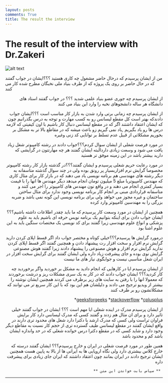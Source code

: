 ```yaml
---
layout: posts
comments: True
title: The result the interview
---
```


# The result of the interview with Dr.Zakeri


![alt text]({{pooria159.github.io}}\assets\images\oo.jpg)




من از ایشان پرسیدم که درحال حاضر مشغول چه کاری هستید ؟؟؟ایشان در جواب گفتند که در حال حاضر بر روی یک پروژه که از طرف بنیاد ملی نخبگان مطرح شده کار می کنند<div align="right">

از ایشان پرسیدم چه جوری عضو بنیاد علمی شدید ؟؟؟ در جواب گفتند استاد های دانشگاه هر ساله دانشجوهای نخبه را وارد این بنیاد می کنند



از ایشان پرسیدم چه زمانی برتی وارد شدن به بازار کار مناسب است ؟؟؟ایشان جواب دادندکه بهتر است کل مقطع لیسانس رو به کسب مهارت و توجه به درس  بگذرانیم چون که ایشان اعتقاد داشتند اگر که در مقطع لیسانس دنبال کار باشیم با اون کیفیتی که لازمه درس ها رو یاد بگیریم ,یاد نمی گیریم زو باعث میشه که در مقاطع بالا تر به مشکل بر بخوریم مشکلاتی از قبیل عدم تسلط بر توانایی کد زنی وغیره

در مورد فرصت شغلی از ایشان سوال کردم؟؟؟جواب دادند در رشته کامپیوتر شغل زیاد یافت می شود و وسعت زیادی داردالبته ایشان گفتند هر چه مهارتتون در گرایشی که دارید بیشتر باشد در این زمینه موفق تر هستید



در مورد رعایت حریم شغلی پرسیدم و ایشان گفتند؟؟؟در گذشته بازار کار رشته کامپیوتر مخصوصا گرایش نرم افزاربسیار پر رونق بوده ولی در چند سوال گذشته متاسفانه به دیگر رشته های مهندسی هم برنامه نویسی یاد می دهند که در بازار کار برای مثال کاری که مهندس کامپیوتربا مبلغ 5 میلیون تومان انجام میدهد دیگر مهندس ها انها را با قیمت بسیار کمتری انجام می دهند و در واقع نون مهندس های کامپیوتر را اجر می کنند و متاسفانه قراردادی مبنی بر انجام کار برنامه نویسی وجود ندارد برای مثال ساختن ساختمان و غیره مجوز می خواهد ولی برای برنامه نویسی این گونه نمی باشد و ضربه بزرگی را به مهندسین کامپیوتر وارد کرده



همچنین از ایشان در مورد وسعت کار پرسیدم که ما باید چقدر اطلاعات داشته باشیم؟؟؟ایشان جواب دادن برای اینکه بتوانیم یک برنامه نویس حرفه ای باشیم باید به علوم پزشکی و انواع علوم مهندسی زیرا گفتند برای کد نویسی یک مختصات سنگین باید به این علوم اشنا بود 



درمورد گرایش ها پرسیدم؟؟؟خیلی کوتاه و مختصر جواب داد اگر قسط اپلای کردن دارید گرایش نرم افزار و سخت افزار رت پیشنهاد دادن و همچنین گفتند اگر قسط اپلای کردن ندارید گرایش نرم افزار و هوش مصنوعی را پیشنهاد دادند زیرا گفتند هوش مصنوعی گرایش نوی بوده و جای پیشرفت زیاد داره ولی ایشان گفتند برای گرایش سخت افزار در ایران شغل مناسبی نیست و جوابگوی نیاز های ما نیست

از ایشان پرسیدم ایا در کارهایی که انجام دادید به مشکل بر خوردید واگر برخوردید چه کار کردید؟؟؟
ایشان جواب دادند که در کار به یک سری مشکلات ریز و درشت برخوردند که معمولا انها را با رفتن به سایت های زیر برطرف می کردند همچنین ایشان نوشته را بیشتر از ویدیو ترجیح می دادند و دلیلشان هم این بود که با این کار سریع تر می توانند که مشکلاتشون رو بر طرف کنند

*[geeksforgeeks](https://www.geeksforgeeks.org/)
*[stackoverflow](https://stackoverflow.com/)
*[cplusplus](https://www.cplusplus.com/forum/)

از ایشان پرسیدم مدرک در اینده شغلی ایا مهم است ؟؟؟ ایشان در جواب گفتند خیلی تاثیر دارد و برای ان مثال هم زدند و گفتند کسی که مدرک لیسانس دارد کار برایش فراوان تراست ولی کسی که مدرک ارشد یا دکترا دارد شغل های محدود تری دارند در واقع ایشان گفتند در مقطع لیسانس طیف گسترده تری از حجم کار نسبت به مقاطع دیگر وجود دارد و شاید کسی که در مقطع دکترا درس خوانده شغلی که در حد واندازه ایشان باشد کم و محدود باشد 


همین طور در مورد فرصت شغلی در ایران و خارج پرسیدم؟؟؟ ایشان گفتند درسته که خارج کلاس بیشتری دارد ولی نگاه اروپایی ها به ایرانی ها از بالا به پایین هست همچنین ایشان ترجیح دادند در ایران بمانند چون اعتقاد داشتند که ایران جای زیادی برای پیشرفت داره






                 ** سپاس بابت خواندن این متن ** 

---

